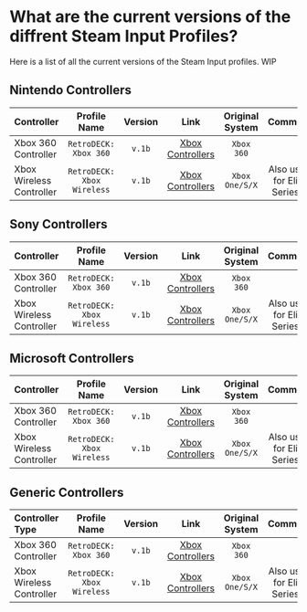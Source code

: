 # What are the current versions of the diffrent Steam Input Profiles?

Here is a list of all the current versions of the Steam Input profiles.
WIP

## Nintendo Controllers

| Controller         | Profile Name |  Version      | Link     |   Original System |   Comment |
| :---                     | :---:               | :---:                 |       :---:          |  :---:     |   :---:     |
| Xbox 360 Controller      |   `RetroDECK: Xbox 360`      |   `v.1b`          | [Xbox Controllers](../wiki_controllers/controllers-xbox.md)   |   `Xbox 360`       |  |
| Xbox Wireless Controller |   `RetroDECK: Xbox Wireless` |   `v.1b`       | [Xbox Controllers](../wiki_controllers/controllers-xbox.md)   |     `Xbox One/S/X`    | Also used for Elite Series 2   |

## Sony Controllers

| Controller         | Profile Name |  Version      | Link     |   Original System |   Comment |
| :---                     | :---:               | :---:                 |       :---:          |  :---:     |   :---:     |
| Xbox 360 Controller      |   `RetroDECK: Xbox 360`      |   `v.1b`          | [Xbox Controllers](../wiki_controllers/controllers-xbox.md)   |   `Xbox 360`       |  |
| Xbox Wireless Controller |   `RetroDECK: Xbox Wireless` |   `v.1b`       | [Xbox Controllers](../wiki_controllers/controllers-xbox.md)   |     `Xbox One/S/X`    | Also used for Elite Series 2   |

## Microsoft Controllers

| Controller         | Profile Name |  Version      | Link     |   Original System |   Comment |
| :---                     | :---:               | :---:                 |       :---:          |  :---:     |   :---:     |
| Xbox 360 Controller      |   `RetroDECK: Xbox 360`      |   `v.1b`          | [Xbox Controllers](../wiki_controllers/controllers-xbox.md)   |   `Xbox 360`       |  |
| Xbox Wireless Controller |   `RetroDECK: Xbox Wireless` |   `v.1b`       | [Xbox Controllers](../wiki_controllers/controllers-xbox.md)   |     `Xbox One/S/X`    | Also used for Elite Series 2   |


## Generic Controllers

| Controller Type      | Profile Name |  Version      | Link     |   Original System |   Comment |
| :---                     | :---:               | :---:                 |       :---:          |  :---:     |   :---:     |
| Xbox 360 Controller      |   `RetroDECK: Xbox 360`      |   `v.1b`          | [Xbox Controllers](../wiki_controllers/controllers-xbox.md)   |   `Xbox 360`       |  |
| Xbox Wireless Controller |   `RetroDECK: Xbox Wireless` |   `v.1b`       | [Xbox Controllers](../wiki_controllers/controllers-xbox.md)   |     `Xbox One/S/X`    | Also used for Elite Series 2   |
